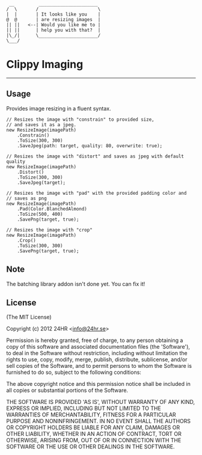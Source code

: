      __         ______________________
    /  \       /                      \
    |  |       | It looks like you    |
    @  @       | are resizing images  |
    || ||   <--| Would you like me to |
    || ||      | help you with that?  |
    |\_/|      \______________________/
    \___/

# Clippy Imaging
-----------------------
## Usage
Provides image resizing in a fluent syntax.

    // Resizes the image with "constrain" to provided size,
    // and saves it as a jpeg.
    new ResizeImage(imagePath)
        .Constrain()
        .ToSize(300, 300)
        .SaveJpeg(path: target, quality: 80, overwrite: true);

    // Resizes the image with "distort" and saves as jpeg with default quality
    new ResizeImage(imagePath)
        .Distort()
        .ToSize(300, 300)
        .SaveJpeg(target);

    // Resizes the image with "pad" with the provided padding color and
    // saves as png
    new ResizeImage(imagePath)
        .Pad(Color.BlanchedAlmond)
        .ToSize(500, 400)
        .SavePng(target, true);

    // Resizes the image with "crop"
    new ResizeImage(imagePath)
        .Crop()
        .ToSize(300, 300)
        .SavePng(target, true);

## Note
The batching library addon isn't done yet. You can fix it!

## License 

(The MIT License)

Copyright (c) 2012 24HR &lt;info@24hr.se&gt;

Permission is hereby granted, free of charge, to any person obtaining
a copy of this software and associated documentation files (the
'Software'), to deal in the Software without restriction, including
without limitation the rights to use, copy, modify, merge, publish,
distribute, sublicense, and/or sell copies of the Software, and to
permit persons to whom the Software is furnished to do so, subject to
the following conditions:

The above copyright notice and this permission notice shall be
included in all copies or substantial portions of the Software.

THE SOFTWARE IS PROVIDED 'AS IS', WITHOUT WARRANTY OF ANY KIND,
EXPRESS OR IMPLIED, INCLUDING BUT NOT LIMITED TO THE WARRANTIES OF
MERCHANTABILITY, FITNESS FOR A PARTICULAR PURPOSE AND NONINFRINGEMENT.
IN NO EVENT SHALL THE AUTHORS OR COPYRIGHT HOLDERS BE LIABLE FOR ANY
CLAIM, DAMAGES OR OTHER LIABILITY, WHETHER IN AN ACTION OF CONTRACT,
TORT OR OTHERWISE, ARISING FROM, OUT OF OR IN CONNECTION WITH THE
SOFTWARE OR THE USE OR OTHER DEALINGS IN THE SOFTWARE.
